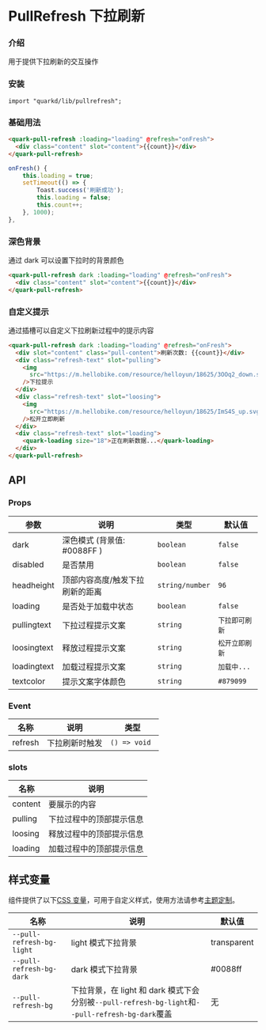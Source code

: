 # PullRefresh 下拉刷新

### 介绍

用于提供下拉刷新的交互操作

### 安装

```tsx
import "quarkd/lib/pullrefresh";
```

### 基础用法

```html
<quark-pull-refresh :loading="loading" @refresh="onFresh">
  <div class="content" slot="content">{{count}}</div>
</quark-pull-refresh>
```

```js
onFresh() {
    this.loading = true;
    setTimeout(() => {
        Toast.success('刷新成功');
        this.loading = false;
        this.count++;
    }, 1000);
},
```

### 深色背景

通过 dark 可以设置下拉时的背景颜色

```html
<quark-pull-refresh dark :loading="loading" @refresh="onFresh">
  <div class="content" slot="content">{{count}}</div>
</quark-pull-refresh>
```

### 自定义提示

通过插槽可以自定义下拉刷新过程中的提示内容

```html
<quark-pull-refresh dark :loading="loading" @refresh="onFresh">
  <div slot="content" class="pull-content">刷新次数: {{count}}</div>
  <div class="refresh-text" slot="pulling">
    <img
      src="https://m.hellobike.com/resource/helloyun/18625/3OOq2_down.svg"
    />下拉提示
  </div>
  <div class="refresh-text" slot="loosing">
    <img
      src="https://m.hellobike.com/resource/helloyun/18625/ImS4S_up.svg"
    />松开立即刷新
  </div>
  <div class="refresh-text" slot="loading">
    <quark-loading size="18">正在刷新数据...</quark-loading>
  </div>
</quark-pull-refresh>
```

## API

### Props

| 参数        | 说明                            | 类型            | 默认值         |
| ----------- | ------------------------------- | --------------- | -------------- |
| dark        | 深色模式 (背景值: #0088FF )     | `boolean`       | `false`        |
| disabled    | 是否禁用                        | `boolean`       | `false`        |
| headheight  | 顶部内容高度/触发下拉刷新的距离 | `string/number` | `96`           |
| loading     | 是否处于加载中状态              | `boolean`       | `false`        |
| pullingtext | 下拉过程提示文案                | `string`        | `下拉即可刷新` |
| loosingtext | 释放过程提示文案                | `string`        | `松开立即刷新` |
| loadingtext | 加载过程提示文案                | `string`        | `加载中...`    |
| textcolor   | 提示文案字体颜色                | `string`        | `#879099`      |

### Event

| 名称    | 说明           | 类型          |
| ------- | -------------- | ------------- |
| refresh | 下拉刷新时触发 | `() => void ` |

### slots

| 名称    | 说明                     |
| ------- | ------------------------ |
| content | 要展示的内容             |
| pulling | 下拉过程中的顶部提示信息 |
| loosing | 释放过程中的顶部提示信息 |
| loading | 加载过程中的顶部提示信息 |

## 样式变量

组件提供了以下[CSS 变量](https://developer.mozilla.org/zh-CN/docs/Web/CSS/Using_CSS_custom_properties)，可用于自定义样式，使用方法请参考[主题定制](#/zh-CN/guide/theme)。

| 名称                      | 说明                                                                                             | 默认值      |
| ------------------------- | ------------------------------------------------------------------------------------------------ | ----------- |
| `--pull-refresh-bg-light` | light 模式下拉背景                                                                               | transparent |
| `--pull-refresh-bg-dark`  | dark 模式下拉背景                                                                                | #0088ff     |
| `--pull-refresh-bg`       | 下拉背景，在 light 和 dark 模式下会分别被`--pull-refresh-bg-light`和`--pull-refresh-bg-dark`覆盖 | 无          |
